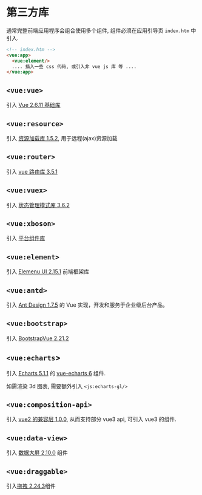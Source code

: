 # 第三方库


通常完整前端应用程序会组合使用多个组件, 组件必须在应用引导页 `index.htm` 中引入.

```html
<!-- index.htm -->
<vue:app>
  <vue:element/>
  .... 插入一些 css 代码, 或引入非 vue js 库 等 ....
</vue:app>
```


## `<vue:vue>`

引入 [Vue 2.6.11 基础库](https://cn.vuejs.org/v2/guide/index.html)

## `<vue:resource>`

引入 [资源加载库 1.5.2](https://github.com/pagekit/vue-resource/blob/develop/docs/api.md), 用于远程(ajax)资源加载

## `<vue:router>`

引入 [vue 路由库 3.5.1](https://router.vuejs.org/zh/guide/)

## `<vue:vuex>`

引入 [状态管理模式库 3.6.2](https://vuex.vuejs.org/)

## `<vue:xboson>`

引入 [平台组件库](ui-docs/xboson-vue.md)

## `<vue:element>`

引入 [Elemenu UI 2.15.1](https://element.eleme.io/#/zh-CN) 前端框架库

## `<vue:antd>`

引入 [Ant Design 1.7.5](https://www.antdv.com/docs/vue/introduce-cn/) 的 Vue 实现，开发和服务于企业级后台产品。

## `<vue:bootstrap>`

引入 [BootstrapVue 2.21.2](https://bootstrap-vue.org/docs)

## `<vue:echarts`>

引入 [Echarts 5.1.1](https://echarts.apache.org/zh/tutorial.html) 的 [vue-echarts 6](https://github.com/ecomfe/vue-echarts) 组件.

如需渲染 3d 图表, 需要额外引入 `<js:echarts-gl/>`

## `<vue:composition-api>`

引入 [vue2 的兼容层 1.0.0](https://github.com/vuejs/composition-api), 从而支持部分 vue3 api, 可引入 vue3 的组件.


## `<vue:data-view>`

引入 [数据大屏 2.10.0](https://github.com/DataV-Team/DataV) 组件


## `<vue:draggable>`

引入[拖拽 2.24.3](https://github.com/SortableJS/Vue.Draggable)组件